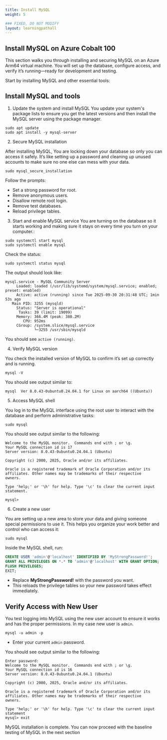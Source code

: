 ```yaml
---
title: Install MySQL
weight: 5

### FIXED, DO NOT MODIFY
layout: learningpathall
---
```


## Install MySQL on Azure Cobalt 100

This section walks you through installing and securing MySQL on an Azure Arm64 virtual machine. You will set up the database, configure access, and verify it’s running—ready for development and testing.

Start by installing MySQL and other essential tools: 

## Install MySQL and tools

1. Update the system and install MySQL
You update your system's package lists to ensure you get the latest versions and then install the MySQL server using the package manager.

```console
sudo apt update
sudo apt install -y mysql-server
```

2. Secure MySQL installation

After installing MySQL, You are locking down your database so only you can access it safely. It’s like setting up a password and cleaning up unused accounts to make sure no one else can mess with your data.

```console
sudo mysql_secure_installation
```
Follow the prompts:

- Set a strong password for root.
- Remove anonymous users.
- Disallow remote root login.
- Remove test databases.
- Reload privilege tables.

3. Start and enable MySQL service
You are turning on the database so it starts working and making sure it stays on every time you turn on your computer.:

```console
sudo systemctl start mysql
sudo systemctl enable mysql
```
Check the status:

```console
sudo systemctl status mysql
```
The output should look like:

```output
mysql.service - MySQL Community Server
     Loaded: loaded (/usr/lib/systemd/system/mysql.service; enabled; preset: enabled)
     Active: active (running) since Tue 2025-09-30 20:31:48 UTC; 1min 53s ago
   Main PID: 3255 (mysqld)
     Status: "Server is operational"
      Tasks: 39 (limit: 19099)
     Memory: 366.4M (peak: 380.2M)
        CPU: 952ms
     CGroup: /system.slice/mysql.service
             └─3255 /usr/sbin/mysqld
```
You should see `active (running)`.

4. Verify MySQL version 

You check the installed version of MySQL to confirm it’s set up correctly and is running.

```console
mysql -V 
```
You should see output similar to:

```output
mysql  Ver 8.0.43-0ubuntu0.24.04.1 for Linux on aarch64 ((Ubuntu))
```
5. Access MySQL shell

You log in to the MySQL interface using the root user to interact with the database and perform administrative tasks:

```
sudo mysql
```
You should see output similar to the following:

```output
Welcome to the MySQL monitor.  Commands end with ; or \g.
Your MySQL connection id is 17
Server version: 8.0.43-0ubuntu0.24.04.1 (Ubuntu)

Copyright (c) 2000, 2025, Oracle and/or its affiliates.

Oracle is a registered trademark of Oracle Corporation and/or its
affiliates. Other names may be trademarks of their respective
owners.

Type 'help;' or '\h' for help. Type '\c' to clear the current input statement.

mysql>
```

6. Create a new user

You are setting up a new area to store your data and giving someone special permissions to use it. This helps you organize your work better and control who can access it:

```console
sudo mysql
```

Inside the MySQL shell, run:

```sql
CREATE USER 'admin'@'localhost' IDENTIFIED BY 'MyStrongPassword!';
GRANT ALL PRIVILEGES ON *.* TO 'admin'@'localhost' WITH GRANT OPTION;
FLUSH PRIVILEGES;
EXIT;
```

- Replace **MyStrongPassword!** with the password you want.
- This reloads the privilege tables so your new password takes effect immediately.

## Verify Access with New User 

You test logging into MySQL using the new user account to ensure it works and has the proper permissions. In my case new user is `admin`.

```console
mysql -u admin -p
```
- Enter your current `admin` password.

You should see output similar to the following:

```output
Enter password:
Welcome to the MySQL monitor.  Commands end with ; or \g.
Your MySQL connection id is 16
Server version: 8.0.43-0ubuntu0.24.04.1 (Ubuntu)

Copyright (c) 2000, 2025, Oracle and/or its affiliates.

Oracle is a registered trademark of Oracle Corporation and/or its
affiliates. Other names may be trademarks of their respective
owners.

Type 'help;' or '\h' for help. Type '\c' to clear the current input statement
mysql> exit
```

MySQL installation is complete. You can now proceed with the baseline testing of MySQL in the next section
